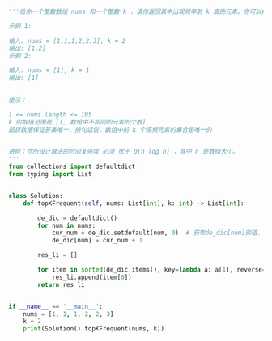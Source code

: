 
<BlogInfo id="967" title="63.前 K 个高频元素" author="白日梦想猿" pv=0 read_times=0 pre_cost_time=0分44秒 category="leetcode" tag_list="['leetcode']" create_time="2022.04.07 20:31:34" update_time="2022.04.07 20:46:39" />

```python
'''给你一个整数数组 nums 和一个整数 k ，请你返回其中出现频率前 k 高的元素。你可以按 任意顺序 返回答案。

示例 1:

输入: nums = [1,1,1,2,2,3], k = 2
输出: [1,2]
示例 2:

输入: nums = [1], k = 1
输出: [1]
 

提示：

1 <= nums.length <= 105
k 的取值范围是 [1, 数组中不相同的元素的个数]
题目数据保证答案唯一，换句话说，数组中前 k 个高频元素的集合是唯一的
 

进阶：你所设计算法的时间复杂度 必须 优于 O(n log n) ，其中 n 是数组大小。
'''
from collections import defaultdict
from typing import List


class Solution:
    def topKFrequent(self, nums: List[int], k: int) -> List[int]:

        de_dic = defaultdict()
        for num in nums:
            cur_num = de_dic.setdefault(num, 0)  # 获取de_dic[num]的值，如果没有就设置为1
            de_dic[num] = cur_num + 1

        res_li = []

        for item in sorted(de_dic.items(), key=lambda a: a[1], reverse=True)[:k]:
            res_li.append(item[0])
        return res_li


if __name__ == '__main__':
    nums = [1, 1, 1, 2, 2, 3]
    k = 2
    print(Solution().topKFrequent(nums, k))

```
